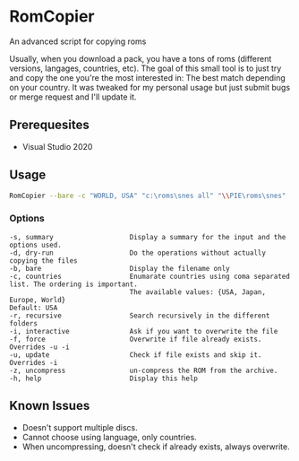 # RomCopier

An advanced script for copying roms

Usually, when you download a pack, you have a tons of roms (different versions, langages, countries, etc). The goal of this
small tool is to just try and copy the one you're the most interested in: The best match depending on your country. It was tweaked 
for my personal usage but just submit bugs or merge request and I'll update it.

## Prerequesites

* Visual Studio 2020

## Usage


```bash
RomCopier --bare -c "WORLD, USA" "c:\roms\snes all" "\\PIE\roms\snes" 
```

### Options

```text
-s, summary                   Display a summary for the input and the options used.
-d, dry-run                   Do the operations without actually copying the files
-b, bare                      Display the filename only
-c, countries                 Enumarate countries using coma separated list. The ordering is important. 
                              The available values: {USA, Japan, Europe, World}
Default: USA
-r, recursive                 Search recursively in the different folders
-i, interactive               Ask if you want to overwrite the file
-f, force                     Overwrite if file already exists. Overrides -u -i
-u, update                    Check if file exists and skip it. Overrides -i
-z, uncompress                un-compress the ROM from the archive.
-h, help                      Display this help
```

## Known Issues

* Doesn't support multiple discs.
* Cannot choose using language, only countries.
* When uncompressing, doesn't check if already exists, always overwrite.